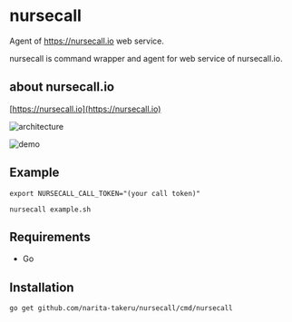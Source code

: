 # nursecall
Agent of https://nursecall.io web service.

nursecall is command wrapper and agent for web service of nursecall.io.

## about nursecall.io

[https://nursecall.io](https://nursecall.io)

![architecture](https://github.com/narita-takeru/nursecall/blob/master/nursecall-architecture.png)

![demo](https://github.com/narita-takeru/nursecall/blob/master/promotion.gif)

## Example

```
export NURSECALL_CALL_TOKEN="(your call token)"

nursecall example.sh
```

## Requirements

- Go

## Installation

```
go get github.com/narita-takeru/nursecall/cmd/nursecall
```


